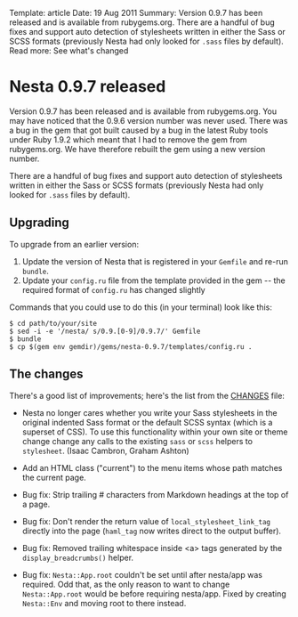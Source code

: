 Template: article
Date: 19 Aug 2011
Summary: Version 0.9.7 has been released and is available from rubygems.org. There are a handful of bug fixes and support auto detection of stylesheets written in either the Sass or SCSS formats (previously Nesta had only looked for `.sass` files by default).
Read more: See what's changed

# Nesta 0.9.7 released

Version 0.9.7 has been released and is available from rubygems.org. You
may have noticed that the 0.9.6 version number was never used. There was
a bug in the gem that got built caused by a bug in the latest Ruby tools
under Ruby 1.9.2 which meant that I had to remove the gem from
rubygems.org. We have therefore rebuilt the gem using a new version
number.

There are a handful of bug fixes and support auto
detection of stylesheets written in either the Sass or SCSS formats
(previously Nesta had only looked for `.sass` files by default).

## Upgrading

To upgrade from an earlier version:

1. Update the version of Nesta that is registered in your `Gemfile` and
   re-run `bundle`.
2. Update your `config.ru` file from the template provided in the gem -- the
   required format of `config.ru` has changed slightly

Commands that you could use to do this (in your terminal) look like this:

    $ cd path/to/your/site
    $ sed -i -e '/nesta/ s/0.9.[0-9]/0.9.7/' Gemfile
    $ bundle
    $ cp $(gem env gemdir)/gems/nesta-0.9.7/templates/config.ru .

## The changes

There's a good list of improvements; here's the list from the
[CHANGES][changelog] file:

 * Nesta no longer cares whether you write your Sass stylesheets in the
   original indented Sass format or the default SCSS syntax (which is a
   superset of CSS). To use this functionality within your own site or
   theme change change any calls to the existing `sass` or `scss`
   helpers to `stylesheet`. (Isaac Cambron, Graham Ashton)

 * Add an HTML class ("current") to the menu items whose path matches
   the current page.

 * Bug fix: Strip trailing # characters from Markdown headings at the
   top of a page.

 * Bug fix: Don't render the return value of `local_stylesheet_link_tag`
   directly into the page (`haml_tag` now writes direct to the output
   buffer).

 * Bug fix: Removed trailing whitespace inside &lt;a&gt; tags generated
   by the `display_breadcrumbs()` helper.

 * Bug fix: `Nesta::App.root` couldn't be set until after nesta/app was
   required. Odd that, as the only reason to want to change
   `Nesta::App.root` would be before requiring nesta/app. Fixed by
   creating `Nesta::Env` and moving root to there instead.

[rubygems]: http://rubygems.org/gems/nesta
[changelog]: https://github.com/gma/nesta/blob/master/CHANGES
